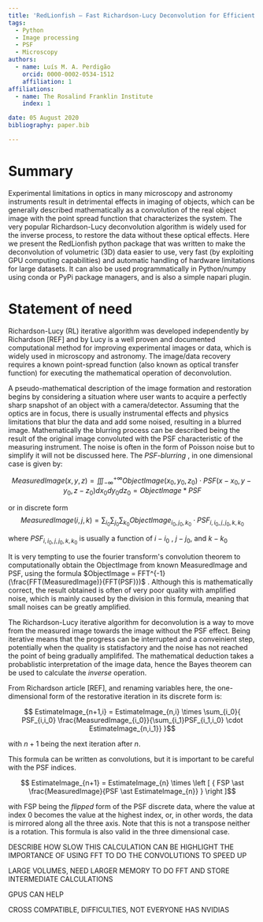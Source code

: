 ```yaml
---
title: 'RedLionfish – Fast Richardson-Lucy Deconvolution for Efficient PSF Removal in Volumetric Data'
tags:
  - Python
  - Image processing
  - PSF
  - Microscopy
authors:
  - name: Luís M. A. Perdigão
    orcid: 0000-0002-0534-1512
    affiliation: 1
affiliations:
  - name: The Rosalind Franklin Institute
    index: 1

date: 05 August 2020
bibliography: paper.bib

---
```


# Summary
Experimental limitations in optics in many microscopy and astronomy instruments result in
detrimental effects in imaging of objects, which can be generally described mathematically
as a convolution of the real object image with the point spread function that characterizes
the system.
The very popular Richardson-Lucy deconvolution algorithm is widely used for the inverse process,
to restore the data without these optical effects.
Here we present the RedLionfish python package that was written to make the deconvolution of
volumetric (3D) data easier to use, very fast (by exploiting GPU computing capabilities)
and automatic handling of hardware limitations for large datasets.
It can also be used programmatically in Python/numpy using conda or PyPi package managers,
and is also a simple napari plugin.


# Statement of need

Richardson-Lucy (RL) iterative algorithm was developed independently by Richardson [REF] and by Lucy is a well proven and documented computational method for improving experimental images or data, which is widely used in microscopy and astronomy. The image/data recovery requires a known point-spread function (also known as optical transfer function) for executing the mathematical operation of deconvolution.

A pseudo-mathematical description of the image formation and restoration begins by considering a situation where user wants to acquire a perfectly sharp snapshot of an object with a camera/detector. Assuming that the optics are in focus, there is usually instrumental effects and physics limitations that blur the data and add some noised, resulting in a blurred image. Mathematically the blurring process can be described being the result of the original image convoluted with the PSF characteristic of the measuring instrument. The noise is often in the form of Poisson noise but to simplify it will not be discussed here. The *PSF-blurring* , in one dimensional case is given by:

$$MeasuredImage(x,y,z) = \iiint_{-\infty }^{+\infty} ObjectImage(x_0,y_0,z_0) \cdot PSF(x-x_0,y-y_0,z-z_0)dx_0dy_0dz_0 =  ObjectImage \ast PSF $$

or in discrete form
$$MeasuredImage(i,j,k) = \sum_{i_0} \sum_{j_0}\sum_{k_0} ObjectImage_{i_0,j_0,k_0} \cdot PSF_{i,i_0,j,j_0,k,k_0}$$

where $PSF_{i,i_0,j,j_0,k,k_0}$ is usually a function of $i-i_0$ , $j-j_0$, and $k-k_0$

It is very tempting to use the fourier transform's convolution theorem to computationally obtain the ObjectImage from known MeasuredImage and PSF, using the formula $ObjectImage = FFT^{-1}(\frac{FFT(MeasuredImage)}{FFT(PSF)})$ . Although this is mathematically correct, the result obtained is often of very poor quality with amplified noise, which is mainly caused by the division in this formula, meaning that small noises can be greatly amplified.

The Richardson-Lucy iterative algorithm for deconvolution is a way to move from the measured image towards the image without the PSF effect. Being iterative means that the progress can be interrupted and a conveinient step, potentially when the quality is statisfactory and the noise has not reached the point of being gradually amplififed. The mathematical deduction takes a probablistic interpretation of the image data, hence the Bayes theorem can be used to calculate the *inverse* operation.

From Richardson article [REF], and renaming variables here, the one-dimensional form of the restorative iteration in its discrete form is:

$$ EstimateImage_{n+1,i} = EstimateImage_{n,i} \times \sum_{i_0}{ PSF_{i,i_0} \frac{MeasuredImage_{i_0}}{\sum_{i_1}PSF_{i_1,i_0} \cdot EstimateImage_{n,i_1}} }$$

with $n+1$ being the next iteration after $n$.

This formula can be written as convolutions, but it is important to be careful with the PSF indices.

$$ EstimateImage_{n+1} = EstimateImage_{n} \times \left [ { FSP \ast \frac{MeasuredImage}{PSF \ast EstimateImage_{n}} } \right ]$$

with FSP being the *flipped* form of the PSF discrete data, where the value at index 0 becomes the value at the highest index, or, in other words, the data is mirrored along all the three axis. Note that this is not a transpose neither is a rotation. This formula is also valid in the three dimensional case.

DESCRIBE HOW SLOW THIS CALCULATION CAN BE
HIGHLIGHT THE IMPORTANCE OF USING FFT TO DO THE CONVOLUTIONS TO SPEED UP

LARGE VOLUMES, NEED LARGER MEMORY TO DO FFT AND STORE INTERMEDIATE CALCULATIONS

GPUS CAN HELP

CROSS COMPATIBLE, DIFFICULTIES, NOT EVERYONE HAS NVIDIAS

